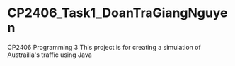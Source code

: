 # CP2406_Task1_DoanTraGiangNguyen
CP2406 Programming 3
This project is for creating a simulation of Austrailia's traffic using Java
